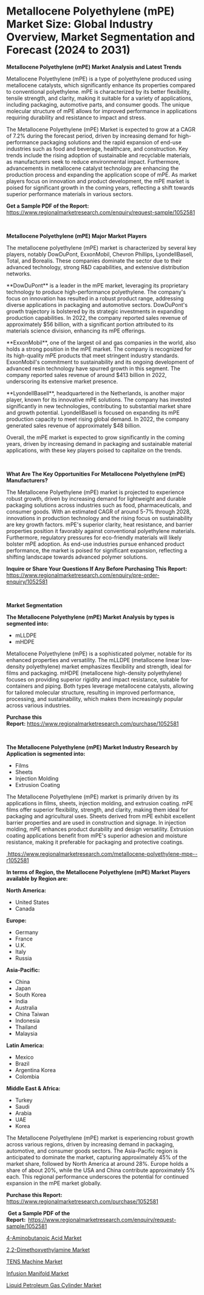 <p><h1>Metallocene Polyethylene (mPE) Market Size: Global Industry Overview, Market Segmentation and Forecast (2024 to 2031)</h1></p><p><strong>Metallocene Polyethylene (mPE) Market Analysis and Latest Trends</strong></p>
<p><p>Metallocene Polyethylene (mPE) is a type of polyethylene produced using metallocene catalysts, which significantly enhance its properties compared to conventional polyethylene. mPE is characterized by its better flexibility, tensile strength, and clarity, making it suitable for a variety of applications, including packaging, automotive parts, and consumer goods. The unique molecular structure of mPE allows for improved performance in applications requiring durability and resistance to impact and stress.</p><p>The Metallocene Polyethylene (mPE) Market is expected to grow at a CAGR of 7.2% during the forecast period, driven by increasing demand for high-performance packaging solutions and the rapid expansion of end-use industries such as food and beverage, healthcare, and construction. Key trends include the rising adoption of sustainable and recyclable materials, as manufacturers seek to reduce environmental impact. Furthermore, advancements in metallocene catalyst technology are enhancing the production process and expanding the application scope of mPE. As market players focus on innovation and product development, the mPE market is poised for significant growth in the coming years, reflecting a shift towards superior performance materials in various sectors.</p></p>
<p><strong>Get a Sample PDF of the Report:&nbsp;</strong> <a href="https://www.regionalmarketresearch.com/enquiry/request-sample/1052581">https://www.regionalmarketresearch.com/enquiry/request-sample/1052581</a></p>
<p>&nbsp;</p>
<p><strong>Metallocene Polyethylene (mPE) Major Market Players</strong></p>
<p><p>The metallocene polyethylene (mPE) market is characterized by several key players, notably DowDuPont, ExxonMobil, Chevron Phillips, LyondellBasell, Total, and Borealis. These companies dominate the sector due to their advanced technology, strong R&D capabilities, and extensive distribution networks.</p><p>**DowDuPont** is a leader in the mPE market, leveraging its proprietary technology to produce high-performance polyethylene. The company's focus on innovation has resulted in a robust product range, addressing diverse applications in packaging and automotive sectors. DowDuPont's growth trajectory is bolstered by its strategic investments in expanding production capabilities. In 2022, the company reported sales revenue of approximately $56 billion, with a significant portion attributed to its materials science division, enhancing its mPE offerings.</p><p>**ExxonMobil**, one of the largest oil and gas companies in the world, also holds a strong position in the mPE market. The company is recognized for its high-quality mPE products that meet stringent industry standards. ExxonMobil's commitment to sustainability and its ongoing development of advanced resin technology have spurred growth in this segment. The company reported sales revenue of around $413 billion in 2022, underscoring its extensive market presence.</p><p>**LyondellBasell**, headquartered in the Netherlands, is another major player, known for its innovative mPE solutions. The company has invested significantly in new technologies, contributing to substantial market share and growth potential. LyondellBasell is focused on expanding its mPE production capacity to meet rising global demand. In 2022, the company generated sales revenue of approximately $48 billion.</p><p>Overall, the mPE market is expected to grow significantly in the coming years, driven by increasing demand in packaging and sustainable material applications, with these key players poised to capitalize on the trends.</p></p>
<p>&nbsp;</p>
<p><strong>What Are The Key Opportunities For Metallocene Polyethylene (mPE) Manufacturers?</strong></p>
<p><p>The Metallocene Polyethylene (mPE) market is projected to experience robust growth, driven by increasing demand for lightweight and durable packaging solutions across industries such as food, pharmaceuticals, and consumer goods. With an estimated CAGR of around 5-7% through 2028, innovations in production technology and the rising focus on sustainability are key growth factors. mPE's superior clarity, heat resistance, and barrier properties position it favorably against conventional polyethylene materials. Furthermore, regulatory pressures for eco-friendly materials will likely bolster mPE adoption. As end-use industries pursue enhanced product performance, the market is poised for significant expansion, reflecting a shifting landscape towards advanced polymer solutions.</p></p>
<p><strong>Inquire or Share Your Questions If Any Before Purchasing This Report:</strong> <a href="https://www.regionalmarketresearch.com/enquiry/pre-order-enquiry/1052581">https://www.regionalmarketresearch.com/enquiry/pre-order-enquiry/1052581</a></p>
<p>&nbsp;</p>
<p><strong>Market Segmentation</strong></p>
<p><strong>The Metallocene Polyethylene (mPE) Market Analysis by types is segmented into:</strong></p>
<p><ul><li>mLLDPE</li><li>mHDPE</li></ul></p>
<p><p>Metallocene Polyethylene (mPE) is a sophisticated polymer, notable for its enhanced properties and versatility. The mLLDPE (metallocene linear low-density polyethylene) market emphasizes flexibility and strength, ideal for films and packaging. mHDPE (metallocene high-density polyethylene) focuses on providing superior rigidity and impact resistance, suitable for containers and piping. Both types leverage metallocene catalysts, allowing for tailored molecular structure, resulting in improved performance, processing, and sustainability, which makes them increasingly popular across various industries.</p></p>
<p><strong>Purchase this Report:&nbsp;</strong><a href="https://www.regionalmarketresearch.com/purchase/1052581">https://www.regionalmarketresearch.com/purchase/1052581</a></p>
<p>&nbsp;</p>
<p><strong>The Metallocene Polyethylene (mPE) Market Industry Research by Application is segmented into:</strong></p>
<p><ul><li>Films</li><li>Sheets</li><li>Injection Molding</li><li>Extrusion Coating</li></ul></p>
<p><p>The Metallocene Polyethylene (mPE) market is primarily driven by its applications in films, sheets, injection molding, and extrusion coating. mPE films offer superior flexibility, strength, and clarity, making them ideal for packaging and agricultural uses. Sheets derived from mPE exhibit excellent barrier properties and are used in construction and signage. In injection molding, mPE enhances product durability and design versatility. Extrusion coating applications benefit from mPE's superior adhesion and moisture resistance, making it preferable for packaging and protective coatings.</p></p>
<p><a href="https://www.regionalmarketresearch.com/metallocene-polyethylene-mpe--r1052581">&nbsp;https://www.regionalmarketresearch.com/metallocene-polyethylene-mpe--r1052581</a></p>
<p><strong>In terms of Region, the Metallocene Polyethylene (mPE) Market Players available by Region are:</strong></p>
<p>
    <p> <strong> North America: </strong>
        <ul>
            <li>United States</li>
            <li>Canada</li>
        </ul>
        </p> 
    <p> <strong> Europe: </strong>
        <ul>
            <li>Germany</li>
            <li>France</li>
            <li>U.K.</li>
            <li>Italy</li>
            <li>Russia</li>
        </ul>
        </p> 
    <p> <strong> Asia-Pacific: </strong>
        <ul>
            <li>China</li>
            <li>Japan</li>
            <li>South Korea</li>
            <li>India</li>
            <li>Australia</li>
            <li>China Taiwan</li>
            <li>Indonesia</li>
            <li>Thailand</li>
            <li>Malaysia</li>
        </ul>
        </p> 
    <p> <strong> Latin America: </strong>
        <ul>
            <li>Mexico</li>
            <li>Brazil</li>
            <li>Argentina Korea</li>
            <li>Colombia</li>
        </ul>
        </p> 
    <p> <strong> Middle East & Africa: </strong>
        <ul>
            <li>Turkey</li>
            <li>Saudi</li>
            <li>Arabia</li>
            <li>UAE</li>
            <li>Korea</li>
        </ul>
    </p>
    </p>
<p><p>The Metallocene Polyethylene (mPE) market is experiencing robust growth across various regions, driven by increasing demand in packaging, automotive, and consumer goods sectors. The Asia-Pacific region is anticipated to dominate the market, capturing approximately 45% of the market share, followed by North America at around 28%. Europe holds a share of about 20%, while the USA and China contribute approximately 5% each. This regional performance underscores the potential for continued expansion in the mPE market globally.</p></p>
<p><strong>Purchase this Report: </strong><a href="https://www.regionalmarketresearch.com/purchase/1052581">https://www.regionalmarketresearch.com/purchase/1052581</a></p>
<p>&nbsp;<strong>Get a Sample PDF of the Report:&nbsp;&nbsp;</strong><a href="https://www.regionalmarketresearch.com/enquiry/request-sample/1052581">https://www.regionalmarketresearch.com/enquiry/request-sample/1052581</a></p>
<p><strong></strong></p>
<p><p><a href="https://medium.com/@faykainzxn3w/global-perspectives-on-4-aminobutanoic-acid-market-trends-and-forecast-2024-2031-592eff7cd9b7">4-Aminobutanoic Acid Market</a></p><p><a href="https://issuu.com/reportprime-2/docs/22-dimethoxyethylamine-market-size-_7328615b04a26b">2,2-Dimethoxyethylamine Market</a></p><p><a href="https://www.linkedin.com/pulse/tens-machine-market-share-analysis-growth-trends-qfq5e">TENS Machine Market</a></p><p><a href="https://www.linkedin.com/pulse/unlocking-growth-potential-market-strategic-analysis-ci23e">Infusion Manifold Market</a></p><p><a href="https://medium.com/@faykainzxn3w/future-insights-into-the-liquid-petroleum-gas-cylinder-market-trends-and-regional-analysis-for-the-a7426683c63b?postPublishedType=repub">Liquid Petroleum Gas Cylinder Market</a></p></p>
